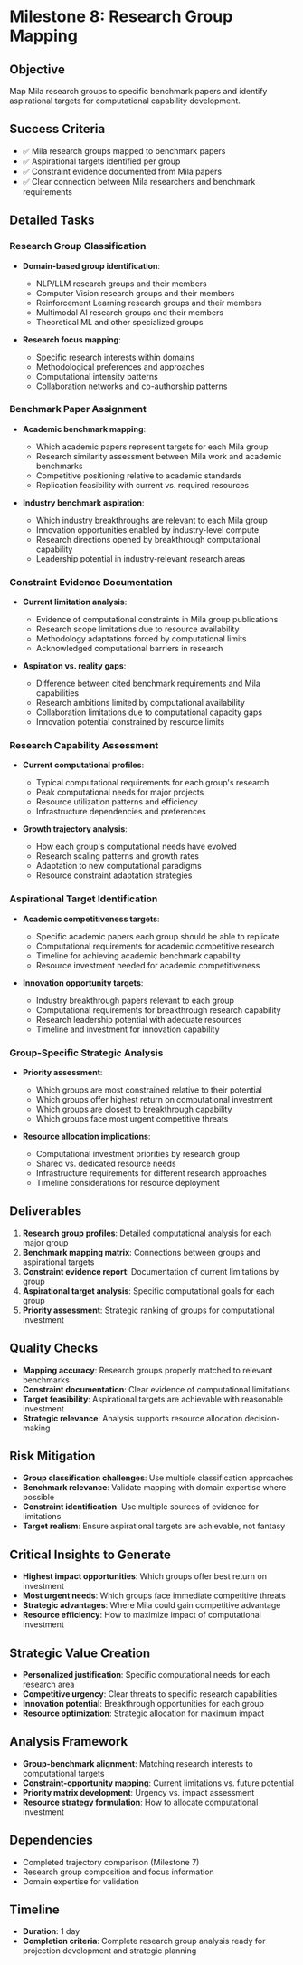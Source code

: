 # Milestone 8: Research Group Mapping

## Objective
Map Mila research groups to specific benchmark papers and identify aspirational targets for computational capability development.

## Success Criteria
- ✅ Mila research groups mapped to benchmark papers
- ✅ Aspirational targets identified per group
- ✅ Constraint evidence documented from Mila papers
- ✅ Clear connection between Mila researchers and benchmark requirements

## Detailed Tasks

### Research Group Classification
- **Domain-based group identification**:
  - NLP/LLM research groups and their members
  - Computer Vision research groups and their members
  - Reinforcement Learning research groups and their members
  - Multimodal AI research groups and their members
  - Theoretical ML and other specialized groups

- **Research focus mapping**:
  - Specific research interests within domains
  - Methodological preferences and approaches
  - Computational intensity patterns
  - Collaboration networks and co-authorship patterns

### Benchmark Paper Assignment
- **Academic benchmark mapping**:
  - Which academic papers represent targets for each Mila group
  - Research similarity assessment between Mila work and academic benchmarks
  - Competitive positioning relative to academic standards
  - Replication feasibility with current vs. required resources

- **Industry benchmark aspiration**:
  - Which industry breakthroughs are relevant to each Mila group
  - Innovation opportunities enabled by industry-level compute
  - Research directions opened by breakthrough computational capability
  - Leadership potential in industry-relevant research areas

### Constraint Evidence Documentation
- **Current limitation analysis**:
  - Evidence of computational constraints in Mila group publications
  - Research scope limitations due to resource availability
  - Methodology adaptations forced by computational limits
  - Acknowledged computational barriers in research

- **Aspiration vs. reality gaps**:
  - Difference between cited benchmark requirements and Mila capabilities
  - Research ambitions limited by computational availability
  - Collaboration limitations due to computational capacity gaps
  - Innovation potential constrained by resource limits

### Research Capability Assessment
- **Current computational profiles**:
  - Typical computational requirements for each group's research
  - Peak computational needs for major projects
  - Resource utilization patterns and efficiency
  - Infrastructure dependencies and preferences

- **Growth trajectory analysis**:
  - How each group's computational needs have evolved
  - Research scaling patterns and growth rates
  - Adaptation to new computational paradigms
  - Resource constraint adaptation strategies

### Aspirational Target Identification
- **Academic competitiveness targets**:
  - Specific academic papers each group should be able to replicate
  - Computational requirements for academic competitive research
  - Timeline for achieving academic benchmark capability
  - Resource investment needed for academic competitiveness

- **Innovation opportunity targets**:
  - Industry breakthrough papers relevant to each group
  - Computational requirements for breakthrough research capability
  - Research leadership potential with adequate resources
  - Timeline and investment for innovation capability

### Group-Specific Strategic Analysis
- **Priority assessment**:
  - Which groups are most constrained relative to their potential
  - Which groups offer highest return on computational investment
  - Which groups are closest to breakthrough capability
  - Which groups face most urgent competitive threats

- **Resource allocation implications**:
  - Computational investment priorities by research group
  - Shared vs. dedicated resource needs
  - Infrastructure requirements for different research approaches
  - Timeline considerations for resource deployment

## Deliverables
1. **Research group profiles**: Detailed computational analysis for each major group
2. **Benchmark mapping matrix**: Connections between groups and aspirational targets
3. **Constraint evidence report**: Documentation of current limitations by group
4. **Aspirational target analysis**: Specific computational goals for each group
5. **Priority assessment**: Strategic ranking of groups for computational investment

## Quality Checks
- **Mapping accuracy**: Research groups properly matched to relevant benchmarks
- **Constraint documentation**: Clear evidence of computational limitations
- **Target feasibility**: Aspirational targets are achievable with reasonable investment
- **Strategic relevance**: Analysis supports resource allocation decision-making

## Risk Mitigation
- **Group classification challenges**: Use multiple classification approaches
- **Benchmark relevance**: Validate mapping with domain expertise where possible
- **Constraint identification**: Use multiple sources of evidence for limitations
- **Target realism**: Ensure aspirational targets are achievable, not fantasy

## Critical Insights to Generate
- **Highest impact opportunities**: Which groups offer best return on investment
- **Most urgent needs**: Which groups face immediate competitive threats
- **Strategic advantages**: Where Mila could gain competitive advantage
- **Resource efficiency**: How to maximize impact of computational investment

## Strategic Value Creation
- **Personalized justification**: Specific computational needs for each research area
- **Competitive urgency**: Clear threats to specific research capabilities
- **Innovation potential**: Breakthrough opportunities for each group
- **Resource optimization**: Strategic allocation for maximum impact

## Analysis Framework
- **Group-benchmark alignment**: Matching research interests to computational targets
- **Constraint-opportunity mapping**: Current limitations vs. future potential
- **Priority matrix development**: Urgency vs. impact assessment
- **Resource strategy formulation**: How to allocate computational investment

## Dependencies
- Completed trajectory comparison (Milestone 7)
- Research group composition and focus information
- Domain expertise for validation

## Timeline
- **Duration**: 1 day
- **Completion criteria**: Complete research group analysis ready for projection development and strategic planning